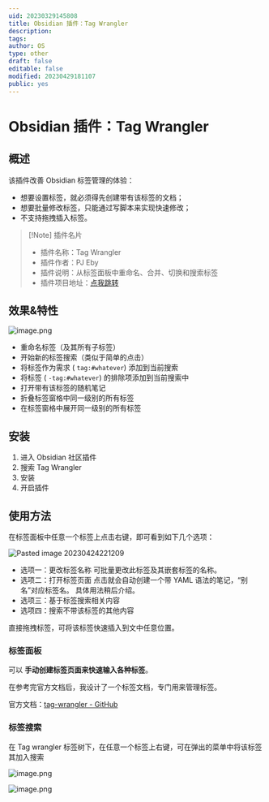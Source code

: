 ```yaml
---
uid: 20230329145808
title: Obsidian 插件：Tag Wrangler
description: 
tags: 
author: OS
type: other
draft: false
editable: false
modified: 20230429181107
public: yes
---
```


# Obsidian 插件：Tag Wrangler

## 概述

该插件改善 Obsidian 标签管理的体验：

- 想要设置标签，就必须得先创建带有该标签的文档；
- 想要批量修改标签，只能通过写脚本来实现快速修改；
- 不支持拖拽插入标签。

> [!Note] 插件名片
> - 插件名称：Tag Wrangler
> - 插件作者：PJ Eby
> - 插件说明：从标签面板中重命名、合并、切换和搜索标签
> - 插件项目地址：[点我跳转](https://github.com/pjeby/tag-wrangler)

## 效果&特性

![image.png](https://cdn.pkmer.cn/images/ce795fc29fd5aa2960cc698dbd9ebb86_MD5.png)

- 重命名标签（及其所有子标签）
- 开始新的标签搜索（类似于简单的点击）
- 将标签作为需求 ( `tag:#whatever`) 添加到当前搜索
- 将标签 ( `-tag:#whatever`) 的排除项添加到当前搜索中
- 打开带有该标签的随机笔记
- 折叠标签窗格中同一级别的所有标签
- 在标签窗格中展开同一级别的所有标签

## 安装

1. 进入 Obsidian 社区插件
2. 搜索 Tag Wrangler
3. 安装
4. 开启插件

## 使用方法

在标签面板中任意一个标签上点击右键，即可看到如下几个选项：

![Pasted image 20230424221209](https://cdn.pkmer.cn/images/2c979cb739decf30700a079a45ca0da8_MD5.png)

- 选项一：更改标签名称
    可批量更改此标签及其嵌套标签的名称。
- 选项二：打开标签页面
    点击就会自动创建一个带 YAML 语法的笔记，“别名”对应标签名。
    具体用法稍后介绍。
- 选项三：基于标签搜索相关内容
- 选项四：搜索不带该标签的其他内容

直接拖拽标签，可将该标签快速插入到文中任意位置。

### 标签面板

可以 **手动创建标签页面来快速输入各种标签**。

在参考完官方文档后，我设计了一个标签文档，专门用来管理标签。

官方文档：[tag-wrangler - GitHub](https://link.zhihu.com/?target=https%3A//github.com/pjeby/tag-wrangler)

### 标签搜索

在 Tag wrangler 标签树下，在任意一个标签上右键，可在弹出的菜单中将该标签其加入搜索

![image.png](https://cdn.pkmer.cn/images/18c6c4a2c588b441fdcd91b360671a9e_MD5.png)

![image.png](https://cdn.pkmer.cn/images/be3ce565d1bad9660f0dcaecc6e67ee1_MD5.png)
